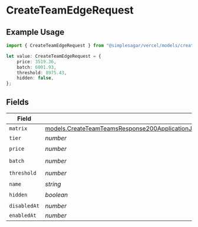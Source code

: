 # CreateTeamEdgeRequest

## Example Usage

```typescript
import { CreateTeamEdgeRequest } from "@simplesagar/vercel/models/createteamop.js";

let value: CreateTeamEdgeRequest = {
    price: 3519.36,
    batch: 6001.93,
    threshold: 8975.43,
    hidden: false,
};
```

## Fields

| Field                                                                                                                                                                                                      | Type                                                                                                                                                                                                       | Required                                                                                                                                                                                                   | Description                                                                                                                                                                                                |
| ---------------------------------------------------------------------------------------------------------------------------------------------------------------------------------------------------------- | ---------------------------------------------------------------------------------------------------------------------------------------------------------------------------------------------------------- | ---------------------------------------------------------------------------------------------------------------------------------------------------------------------------------------------------------- | ---------------------------------------------------------------------------------------------------------------------------------------------------------------------------------------------------------- |
| `matrix`                                                                                                                                                                                                   | [models.CreateTeamTeamsResponse200ApplicationJSONResponseBodyBillingInvoiceItemsEdgeRequestMatrix](../models/createteamteamsresponse200applicationjsonresponsebodybillinginvoiceitemsedgerequestmatrix.md) | :heavy_minus_sign:                                                                                                                                                                                         | N/A                                                                                                                                                                                                        |
| `tier`                                                                                                                                                                                                     | *number*                                                                                                                                                                                                   | :heavy_minus_sign:                                                                                                                                                                                         | N/A                                                                                                                                                                                                        |
| `price`                                                                                                                                                                                                    | *number*                                                                                                                                                                                                   | :heavy_check_mark:                                                                                                                                                                                         | N/A                                                                                                                                                                                                        |
| `batch`                                                                                                                                                                                                    | *number*                                                                                                                                                                                                   | :heavy_check_mark:                                                                                                                                                                                         | N/A                                                                                                                                                                                                        |
| `threshold`                                                                                                                                                                                                | *number*                                                                                                                                                                                                   | :heavy_check_mark:                                                                                                                                                                                         | N/A                                                                                                                                                                                                        |
| `name`                                                                                                                                                                                                     | *string*                                                                                                                                                                                                   | :heavy_minus_sign:                                                                                                                                                                                         | N/A                                                                                                                                                                                                        |
| `hidden`                                                                                                                                                                                                   | *boolean*                                                                                                                                                                                                  | :heavy_check_mark:                                                                                                                                                                                         | N/A                                                                                                                                                                                                        |
| `disabledAt`                                                                                                                                                                                               | *number*                                                                                                                                                                                                   | :heavy_minus_sign:                                                                                                                                                                                         | N/A                                                                                                                                                                                                        |
| `enabledAt`                                                                                                                                                                                                | *number*                                                                                                                                                                                                   | :heavy_minus_sign:                                                                                                                                                                                         | N/A                                                                                                                                                                                                        |
